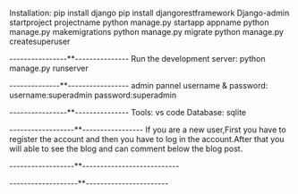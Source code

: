 Installation:
pip install django
pip install djangorestframework
Django-admin startproject projectname
python manage.py startapp appname
python manage.py makemigrations
python manage.py migrate
python manage.py createsuperuser

----------------**---------------
Run the development server:
python manage.py runserver

--------------**-----------------
admin pannel username & password:
username:superadmin
password:superadmin

----------------**---------------
Tools:
vs code 
Database:
sqlite

------------------**-----------------
If you are a new user,First you have to register the account and then you have to log in the account.After that you will able to see the blog and can comment below
the blog post. 


------------------**---------------------------

-------------------**-----------------------



